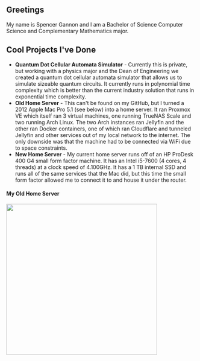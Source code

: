 ## Greetings
My name is Spencer Gannon and I am a Bachelor of Science Computer Science and Complementary Mathematics major.

## Cool Projects I've Done 
- **Quantum Dot Cellular Automata Simulator** - Currently this is private, but working with a physics major and the Dean of Engineering we created a quantum dot cellular automata simulator that allows us to simulate sizeable quantum circuits. It currently runs in polynomial time complexity which is better than the current industry solution that runs in exponential time complexity.
- **Old Home Server** - This can't be found on my GitHub, but I turned a 2012 Apple Mac Pro 5.1 (see below) into a home server. It ran Proxmox VE which itself ran 3 virtual machines, one running TrueNAS Scale and two running Arch Linux. The two Arch instances ran Jellyfin and the other ran Docker containers, one of which ran Cloudflare and tunneled Jellyfin and other services out of my local network to the internet. The only downside was that the machine had to be connected via WiFi due to space constraints.
- **New Home Server** - My current home server runs off of an HP ProDesk 400 G4 small form factor machine. It has an Intel i5-7600 (4 cores, 4 threads) at a clock speed of 4.100GHz. It has a 1 TB internal SSD and runs all of the same services that the Mac did, but this time the small form factor allowed me to connect it to and house it under the router.

#### My Old Home Server

<img src="https://d2um6umu4gwssp.cloudfront.net/apple/wp-content/uploads/2018/10/mac-pro-mid-2010-main.jpg" width="400px"/>

<!--
**s-gannon/s-gannon** is a ✨ _special_ ✨ repository because its `README.md` (this file) appears on your GitHub profile.

Here are some ideas to get you started:

- 🔭 I’m currently working on ...
- 🌱 I’m currently learning ...
- 👯 I’m looking to collaborate on ...
- 🤔 I’m looking for help with ...
- 💬 Ask me about ...
- 📫 How to reach me: ...
- 😄 Pronouns: ...
- ⚡ Fun fact: ...
-->
